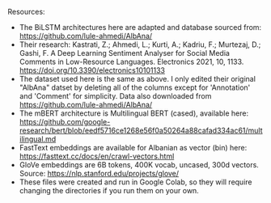 Resources: 
- The BiLSTM architectures here are adapted and database sourced from: https://github.com/lule-ahmedi/AlbAna/
- Their research: Kastrati, Z.; Ahmedi, L.; Kurti, A.; Kadriu, F.; Murtezaj, D.; Gashi, F. A Deep Learning Sentiment Analyser for Social Media Comments in Low-Resource Languages. Electronics 2021, 10, 1133. https://doi.org/10.3390/electronics10101133
- The dataset used here is the same as above. I only edited their original "AlbAna" datset by deleting all of the columns except for 'Annotation' and 'Comment' for simplicity. Data also downloaded from https://github.com/lule-ahmedi/AlbAna/
- The mBERT architecture is Multilingual BERT (cased), available here: https://github.com/google-research/bert/blob/eedf5716ce1268e56f0a50264a88cafad334ac61/multilingual.md
- FastText embeddings are available for Albanian as vector (bin) here: https://fasttext.cc/docs/en/crawl-vectors.html
- GloVe embeddings are 6B tokens, 400K vocab, uncased, 300d vectors. Source: https://nlp.stanford.edu/projects/glove/
- These files were created and run in Google Colab, so they will require changing the directories if you run them on your own.
